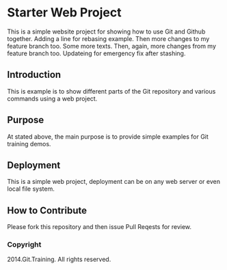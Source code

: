 # Starter Web Project

This is a simple website project for showing how to use Git and Github together. 
Adding a line for rebasing example.
Then more changes to my feature branch too.
Some more texts.
Then, again, more changes from my feature branch too.
Updateing for emergency fix after stashing.

## Introduction

This is example is to show different parts of the Git repository and various commands using a web project.

## Purpose

At stated above, the main purpose is to provide simple examples for Git training demos.

## Deployment

This is a simple web project, deployment can be on any web server or even local file system.

## How to Contribute

Please fork this repository and then issue Pull Reqests for review.

### Copyright

2014.Git.Training. All rights reserved.
